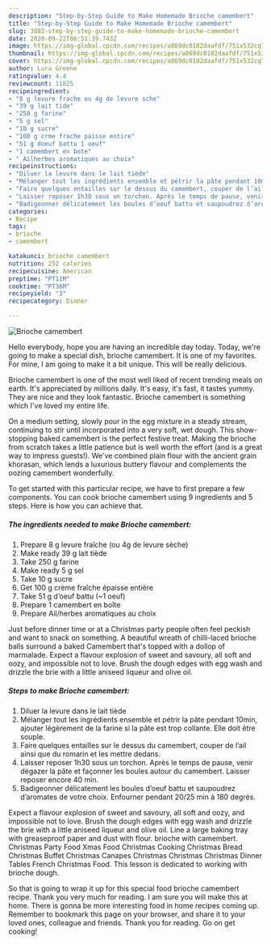 ```yaml
---
description: "Step-by-Step Guide to Make Homemade Brioche camembert"
title: "Step-by-Step Guide to Make Homemade Brioche camembert"
slug: 3882-step-by-step-guide-to-make-homemade-brioche-camembert
date: 2020-09-22T06:51:39.743Z
image: https://img-global.cpcdn.com/recipes/a869dc0182daafdf/751x532cq70/brioche-camembert-photo-principale-de-la-recette.jpg
thumbnail: https://img-global.cpcdn.com/recipes/a869dc0182daafdf/751x532cq70/brioche-camembert-photo-principale-de-la-recette.jpg
cover: https://img-global.cpcdn.com/recipes/a869dc0182daafdf/751x532cq70/brioche-camembert-photo-principale-de-la-recette.jpg
author: Lura Greene
ratingvalue: 4.4
reviewcount: 11825
recipeingredient:
- "8 g levure frache ou 4g de levure sche"
- "39 g lait tide"
- "250 g farine"
- "5 g sel"
- "10 g sucre"
- "100 g crme frache paisse entire"
- "51 g doeuf battu 1 oeuf"
- "1 camembert en bote"
- " Ailherbes aromatiques au choix"
recipeinstructions:
- "Diluer la levure dans le lait tiède"
- "Mélanger tout les ingrédients ensemble et pétrir la pâte pendant 10min, ajouter légèrement de la farine si la pâte est trop collante. Elle doit être souple."
- "Faire quelques entailles sur le dessus du camembert, couper de l’ail ainsi que du romarin et les mettre dedans."
- "Laisser reposer 1h30 sous un torchon. Après le temps de pause, venir dégazer la pâte et façonner les boules autour du camembert. Laisser reposer encore 40 min."
- "Badigeonner délicatement les boules d’oeuf battu et saupoudrez d’aromates de votre choix. Enfourner pendant 20/25 min à 180 degrés."
categories:
- Recipe
tags:
- brioche
- camembert

katakunci: brioche camembert 
nutrition: 252 calories
recipecuisine: American
preptime: "PT11M"
cooktime: "PT36M"
recipeyield: "3"
recipecategory: Dinner

---
```



![Brioche camembert](https://img-global.cpcdn.com/recipes/a869dc0182daafdf/751x532cq70/brioche-camembert-photo-principale-de-la-recette.jpg)

Hello everybody, hope you are having an incredible day today. Today, we're going to make a special dish, brioche camembert. It is one of my favorites. For mine, I am going to make it a bit unique. This will be really delicious.

Brioche camembert is one of the most well liked of recent trending meals on earth. It's appreciated by millions daily. It's easy, it's fast, it tastes yummy. They are nice and they look fantastic. Brioche camembert is something which I've loved my entire life.

On a medium setting, slowly pour in the egg mixture in a steady stream, continuing to stir until incorporated into a very soft, wet dough. This show-stopping baked camembert is the perfect festive treat. Making the brioche from scratch takes a little patience but is well worth the effort (and is a great way to impress guests!). We&#39;ve combined plain flour with the ancient grain khorasan, which lends a luxurious buttery flavour and complements the oozing camembert wonderfully.


To get started with this particular recipe, we have to first prepare a few components. You can cook brioche camembert using 9 ingredients and 5 steps. Here is how you can achieve that.

<!--inarticleads1-->

##### The ingredients needed to make Brioche camembert:

1. Prepare 8 g levure fraîche (ou 4g de levure sèche)
1. Make ready 39 g lait tiède
1. Take 250 g farine
1. Make ready 5 g sel
1. Take 10 g sucre
1. Get 100 g crème fraîche épaisse entière
1. Take 51 g d’oeuf battu (~1 oeuf)
1. Prepare 1 camembert en boîte
1. Prepare  Ail/herbes aromatiques au choix


Just before dinner time or at a Christmas party people often feel peckish and want to snack on something. A beautiful wreath of chilli-laced brioche balls surround a baked Camembert that&#39;s topped with a dollop of marmalade. Expect a flavour explosion of sweet and savoury, all soft and oozy, and impossible not to love. Brush the dough edges with egg wash and drizzle the brie with a little aniseed liqueur and olive oil. 

<!--inarticleads2-->

##### Steps to make Brioche camembert:

1. Diluer la levure dans le lait tiède
1. Mélanger tout les ingrédients ensemble et pétrir la pâte pendant 10min, ajouter légèrement de la farine si la pâte est trop collante. Elle doit être souple.
1. Faire quelques entailles sur le dessus du camembert, couper de l’ail ainsi que du romarin et les mettre dedans.
1. Laisser reposer 1h30 sous un torchon. Après le temps de pause, venir dégazer la pâte et façonner les boules autour du camembert. Laisser reposer encore 40 min.
1. Badigeonner délicatement les boules d’oeuf battu et saupoudrez d’aromates de votre choix. Enfourner pendant 20/25 min à 180 degrés.


Expect a flavour explosion of sweet and savoury, all soft and oozy, and impossible not to love. Brush the dough edges with egg wash and drizzle the brie with a little aniseed liqueur and olive oil. Line a large baking tray with greaseproof paper and dust with flour. brioche with camembert. Christmas Party Food Xmas Food Christmas Cooking Christmas Bread Christmas Buffet Christmas Canapes Christmas Christmas Christmas Dinner Tables French Christmas Food. This lesson is dedicated to working with brioche dough. 

So that is going to wrap it up for this special food brioche camembert recipe. Thank you very much for reading. I am sure you will make this at home. There is gonna be more interesting food in home recipes coming up. Remember to bookmark this page on your browser, and share it to your loved ones, colleague and friends. Thank you for reading. Go on get cooking!
